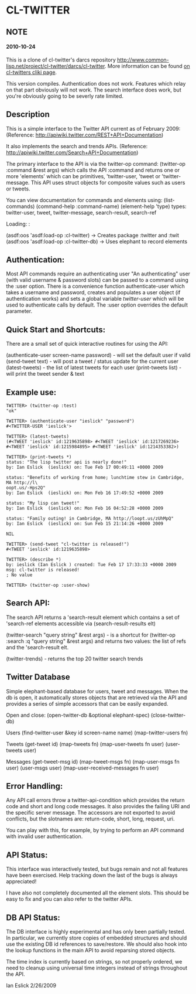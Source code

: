 # CL-TWITTER

## NOTE

#### 2010-10-24

This is a clone of cl-twitter's darcs repository http://www.common-lisp.net/project/cl-twitter/darcs/cl-twitter.
More information can be found [on cl-twitters cliki page](http://common-lisp.net/project/cl-twitter/).

This version compiles. Authentication does not work. Features which relay on that part obviously will not work.
The search interface does work, but you're obviously going to be severly rate limited.



## Description 
	
This is a simple interface to the Twitter API current as of February 2009:
(Reference: http://apiwiki.twitter.com/REST+API+Documentation)

It also implements the search and trends APIs.
(Reference: http://apiwiki.twitter.com/Search+API+Documentation)

The primary interface to the API is via the twitter-op command:
   (twitter-op :command &rest args)
which calls the API :command and returns one or more 'elements' which
can be primitives, 'twitter-user, 'tweet or 'twitter-message.  This
API uses struct objects for composite values such as users or tweets.

You can view documentation for commands and elements using:
(list-commands)
(command-help :command-name) 
(element-help 'type)
  types: twitter-user, tweet, twitter-message, search-result, search-ref

Loading: :

(asdf:oos 'asdf:load-op :cl-twitter) -> Creates package :twitter and :twit
(asdf:oos 'asdf:load-op :cl-twitter-db) -> Uses elephant to record elements

## Authentication:


Most API commands require an authenticating user "An authenticating"
user (with valid username & password slots) can be passed to a command
using the :user option.  There is a convenience function
authenticate-user which takes a username and password, creates and
populates a user object (if authentication works) and sets a global
variable *twitter-user* which will be used to authenticate calls by
default.  The :user option overrides the default parameter.

## Quick Start and Shortcuts:


There are a small set of quick interactive routines for using the API:

(authenticate-user screen-name password) - will set the default user if valid
(send-tweet text) - will post a tweet / status update for the current user
(latest-tweets) - the list of latest tweets for each user
(print-tweets list) - will print the tweet sender & text

## Example use:


    TWITTER> (twitter-op :test)
    "ok"

    TWITTER> (authenticate-user "ieslick" "password")
    #<TWITTER-USER 'ieslick'>

    TWITTER> (latest-tweets)
    (#<TWEET 'ieslick' id:1219635898> #<TWEET 'ieslick' id:1217269236>
    #<TWEET 'ieslick' id:1215984895> #<TWEET 'ieslick' id:1214353382>)

    TWITTER> (print-tweets *)
    status: "The lisp twitter api is nearly done!"
    by: Ian Eslick  (ieslick) on: Tue Feb 17 00:49:11 +0000 2009

    status: "Benefits of working from home; lunchtime stew in Cambridge, MA http://l\
    oopt.us/-Hps2Q"
    by: Ian Eslick  (ieslick) on: Mon Feb 16 17:49:52 +0000 2009

    status: "My lisp can tweet!"
    by: Ian Eslick  (ieslick) on: Mon Feb 16 04:52:28 +0000 2009

    status: "Family outing! in Cambridge, MA http://loopt.us/zUhMpQ"
    by: Ian Eslick  (ieslick) on: Sun Feb 15 21:14:26 +0000 2009

    NIL

    TWITTER> (send-tweet "cl-twitter is released!")
    #<TWEET 'ieslick' id:1219635898>

    TWITTER> (describe *)
    by: ieslick (Ian Eslick ) created: Tue Feb 17 17:33:33 +0000 2009
    msg: cl-twitter is released!
    ; No value

    TWITTER> (twitter-op :user-show)


## Search API:


The search API returns a 'search-result element which contains a set
of 'search-ref elements accessible via (search-result-results elt)

(twitter-search "query string" &rest args) - is a shortcut for
   (twitter-op :search :q "query string" &rest args)
   and returns two values: the list of refs and the 'search-result elt.

(twitter-trends) - returns the top 20 twitter search trends


## Twitter Database 


Simple elephant-based database for users, tweet and messages.  When
the db is open, it automatically stores objects that are retrieved via
the API and provides a series of simple accessors that can be easily
expanded.

Open and close:
(open-twitter-db &optional elephant-spec)
(close-twitter-db)

Users
(find-twitter-user &key id screen-name name)
(map-twitter-users fn)

Tweets
(get-tweet id)
(map-tweets fn)
(map-user-tweets fn user)
(user-tweets user)

Messages
(get-tweet-msg id)
(map-tweet-msgs fn)
(map-user-msgs fn user)
(user-msgs user)
(map-user-received-messages fn user)


## Error Handling:


Any API call errors throw a twitter-api-condition which provides
the return code and short and long code messages.  It also provides
the failing URI and the specific server message.  The accessors are
not exported to avoid conflicts, but the slotnames are: 
    return-code, short, long, request, uri.

You can play with this, for example, by trying to perform an API
command with invalid user authentication.

## API Status:


This interface was interactively tested, but bugs remain and not all
features have been exercised.  Help tracking down the last of the 
bugs is always appreciated!

I have also not completely documented all the element slots.  This
should be easy to fix and you can also refer to the twitter APIs.

## DB API Status:


The DB interface is highly experimental and has only been partially
tested.  In particular, we currently store copies of embedded 
structures and should use the existing DB id references to save/restore.
We should also hook into the lookup functions in the main API to avoid
reparsing stored objects.

The time index is currently based on strings, so not properly ordered,
we need to cleanup using universal time integers instead of strings
throughout the API.

Ian Eslick
2/26/2009